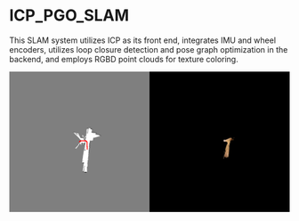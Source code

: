# ICP_PGO_SLAM
This SLAM system utilizes ICP as its front end, integrates IMU and wheel encoders, utilizes loop closure detection and pose graph optimization in the backend, and employs RGBD point clouds for texture coloring.

![example 1](./assets/map_combined_20.gif)